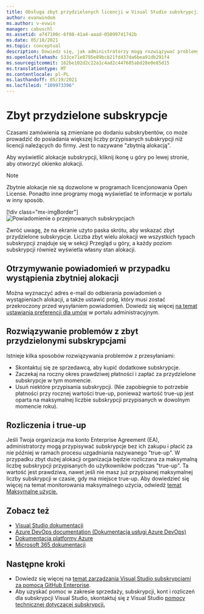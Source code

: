 ```yaml
---
title: Obsługa zbyt przydzielonych licencji w Visual Studio subskrypcji | Microsoft Docs
author: evanwindom
ms.author: v-evwin
manager: cabuschl
ms.assetid: a747100c-6f08-41a4-aaad-05099741742b
ms.date: 05/18/2021
ms.topic: conceptual
description: Dowiedz się, jak administratorzy mogą rozwiązywać problemy z zbyt przydzielonymi subskrypcjami
ms.openlocfilehash: 533ce71e8795e89bcb21fd437da6bea91db291f4
ms.sourcegitcommit: 162be102d2c22a1c4ad2c447685abd28e0e85d15
ms.translationtype: MT
ms.contentlocale: pl-PL
ms.lasthandoff: 05/19/2021
ms.locfileid: "109973396"
---
```

# <a name="over-allocated-subscriptions"></a>Zbyt przydzielone subskrypcje
Czasami zamówienia są zmieniane po dodaniu subskrybentów, co może prowadzić do posiadania większej liczby przypisanych subskrypcji niż licencji należących do firmy. Jest to nazywane "zbytnią alokacją".  

Aby wyświetlić alokacje subskrypcji, kliknij ikonę u góry po lewej stronie, aby otworzyć okienko alokacji.  

> [!NOTE]
> Zbytnie alokacje nie są dozwolone w programach licencjonowania Open License.  Ponadto inne programy mogą wyświetlać te informacje w portalu w inny sposób.
>
> [!div class="mx-imgBorder"]
> ![Powiadomienie o przejmowanych subskrypcjach](_img/over-claimed/over-claimed-alert.png "Liczba nadanych alokacji jest wymieniona w przeglądzie i jest reprezentowana przez skrót na wykresie dla każdego typu subskrypcji.")

Zwróć uwagę, że na ekranie użyto paska skrótu, aby wskazać zbyt przydzielone subskrypcje.  Liczba zbyt wielu alokacji we wszystkich typach subskrypcji znajduje się w sekcji Przegląd u góry, a każdy poziom subskrypcji również wyświetla własny stan alokacji.  

## <a name="receive-notifications-when-over-allocations-occur"></a>Otrzymywanie powiadomień w przypadku wystąpienia zbytniej alokacji
Można wyznaczyć adres e-mail do odbierania powiadomień o wystąpieniach alokacji, a także ustawić próg, który musi zostać przekroczony przed wysyłaniem powiadomień.  Dowiedz się więcej [na temat ustawiania preferencji dla umów](admin-preferences.md) w portalu administracyjnym.

## <a name="resolve-over-allocated-subscriptions"></a>Rozwiązywanie problemów z zbyt przydzielonymi subskrypcjami
Istnieje kilka sposobów rozwiązywania problemów z przesyłaniami:
- Skontaktuj się ze sprzedawcą, aby kupić dodatkowe subskrypcje.
- Zaczekaj na roczny okres prawdziwej płatności i zapłać za przydzielone subskrypcje w tym momencie. 
- Usuń niektóre przypisania subskrypcji.  (Nie zapobiegnie to potrzebie płatności przy rocznej wartości true-up, ponieważ wartość true-up jest oparta na maksymalnej liczbie subskrypcji przypisanych w dowolnym momencie roku).

## <a name="billing-and-true-up"></a>Rozliczenia i true-up
Jeśli Twoja organizacja ma konto Enterprise Agreement (EA), administratorzy mogą przypisywać subskrypcje bez ich zakupu i płacić za nie później w ramach procesu uzgadniania nazywanego "true-up".  W przypadku zbyt dużej alokacji organizacja będzie rozliczana za maksymalną liczbę subskrypcji przypisanych do użytkowników podczas "true-up".  Ta wartość jest prawdziwa, nawet jeśli nie masz już przypisanej maksymalnej liczby subskrypcji w czasie, gdy ma miejsce true-up.  Aby dowiedzieć się więcej na temat monitorowania maksymalnego użycia, odwiedź [temat Maksymalne użycie.](maximum-usage.md)


## <a name="see-also"></a>Zobacz też
- [Visual Studio dokumentacji](/visualstudio/)
- [Azure DevOps documentation (Dokumentacja usługi Azure DevOps)](/azure/devops/)
- [Dokumentacja platformy Azure](/azure/)
- [Microsoft 365 dokumentacji](/microsoft-365/)

## <a name="next-steps"></a>Następne kroki
- Dowiedz się więcej na [temat zarządzania Visual Studio subskrypcjami za pomocą GitHub Enterprise](assign-github.md).
- Aby uzyskać pomoc w zakresie sprzedaży, subskrypcji, kont i rozliczeń dla subskrypcji Visual Studio, skontaktuj się z Visual Studio [pomocy technicznej dotyczącej subskrypcji.](https://aka.ms/vsadminhelp)